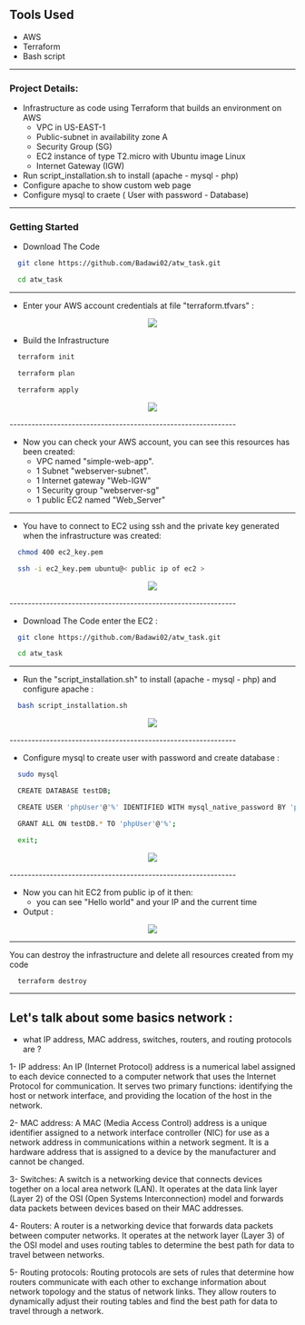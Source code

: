 
## Tools Used
 - AWS
 - Terraform
 - Bash script

--------------------------------------------------------------

### Project Details:
 - Infrastructure as code using Terraform that builds an environment on AWS
    - VPC in US-EAST-1
    - Public-subnet in availability zone A
    - Security Group (SG)
    - EC2 instance of type T2.micro with Ubuntu image Linux
    - Internet Gateway (IGW)        
 - Run script_installation.sh to install (apache - mysql - php)
 - Configure apache to show custom web page
 - Configure mysql to craete ( User with password - Database)

--------------------------------------------------------------

### Getting Started

- Download The Code
```bash
  git clone https://github.com/Badawi02/atw_task.git
```
```bash
  cd atw_task
```
--------------------------------------------------------------

- Enter your AWS account credentials at file "terraform.tfvars" :
<p align="center">
 <img src="https://github.com/Badawi02/atw_task/blob/main/ScreenShots/1.png"/>
</p>

- Build the Infrastructure
```bash
  terraform init
```
```bash
  terraform plan
```
```bash
  terraform apply
```
<p align="center">
 <img src="https://github.com/Badawi02/atw_task/blob/main/ScreenShots/3.png"/>
</p>
--------------------------------------------------------------

- Now you can check your AWS account, you can see this resources has been created:
  - VPC named "simple-web-app".
  - 1 Subnet "webserver-subnet".
  - 1 Internet gateway "Web-IGW"
  - 1 Security group "webserver-sg"
  - 1 public EC2 named "Web_Server"

--------------------------------------------------------------

- You have to connect to EC2 using ssh and the private key generated when the infrastructure was created:
```bash
  chmod 400 ec2_key.pem
```
```bash
  ssh -i ec2_key.pem ubuntu@< public ip of ec2 > 
```
<p align="center">
 <img src="https://github.com/Badawi02/atw_task/blob/main/ScreenShots/4.png"/>
</p>
--------------------------------------------------------------

- Download The Code enter the EC2 :
```bash
  git clone https://github.com/Badawi02/atw_task.git
```
```bash
  cd atw_task
```

--------------------------------------------------------------

- Run the "script_installation.sh" to install (apache - mysql - php) and configure apache :
```bash
  bash script_installation.sh
```
<p align="center">
 <img src="https://github.com/Badawi02/atw_task/blob/main/ScreenShots/5.png"/>
</p>
--------------------------------------------------------------

- Configure mysql to create user with password and create database :
```bash
  sudo mysql
```
```bash
  CREATE DATABASE testDB;
```
```bash
  CREATE USER 'phpUser'@'%' IDENTIFIED WITH mysql_native_password BY 'password';
```
```bash
  GRANT ALL ON testDB.* TO 'phpUser'@'%';
```
```bash
  exit;
```
<p align="center">
 <img src="https://github.com/Badawi02/atw_task/blob/main/ScreenShots/6.png"/>
</p>
--------------------------------------------------------------

- Now you can hit EC2 from public ip of it then:
  - you can see "Hello world" and your IP and the current time
- Output :
<p align="center">
 <img src="https://github.com/Badawi02/atw_task/blob/main/ScreenShots/2.png"/>
</p>

--------------------------------------------------------------

You can destroy the infrastructure and delete all resources created from my code 
```bash
  terraform destroy
```
--------------------------------------------------------------

## Let's talk about some basics network  :
- what IP address, MAC address, switches, routers, and routing protocols are ?

1- IP address: An IP (Internet Protocol) address is a numerical label assigned to each device connected to a computer network that uses the Internet Protocol for communication. It serves two primary functions: identifying the host or network interface, and providing the location of the host in the network.

2- MAC address: A MAC (Media Access Control) address is a unique identifier assigned to a network interface controller (NIC) for use as a network address in communications within a network segment. It is a hardware address that is assigned to a device by the manufacturer and cannot be changed.

3- Switches: A switch is a networking device that connects devices together on a local area network (LAN). It operates at the data link layer (Layer 2) of the OSI (Open Systems Interconnection) model and forwards data packets between devices based on their MAC addresses.

4- Routers: A router is a networking device that forwards data packets between computer networks. It operates at the network layer (Layer 3) of the OSI model and uses routing tables to determine the best path for data to travel between networks.

5- Routing protocols: Routing protocols are sets of rules that determine how routers communicate with each other to exchange information about network topology and the status of network links. They allow routers to dynamically adjust their routing tables and find the best path for data to travel through a network.
